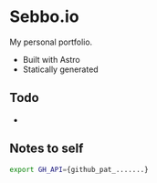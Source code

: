# Sebbo.io

My personal portfolio.

- Built with Astro
- Statically generated

## Todo

-

## Notes to self

```sh
export GH_API={github_pat_.......}
```
